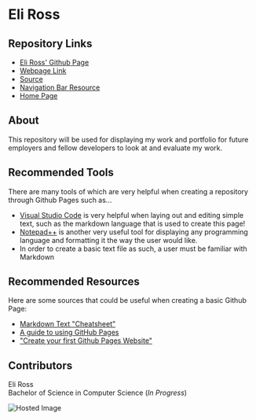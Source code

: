 # Eli Ross

## Repository Links
- [Eli Ross' Github Page](https://github.com/eliross84)
- [Webpage Link](https://eliross84.github.io/about-me/)
- [Source](https://github.com/eliross84/about-me)
- [Navigation Bar Resource](https://codetheweb.blog/2017/12/12/style-a-navigation-bar-css/)
- [Home Page](https://eliross84.github.io/about-me/html/home.html)

## About
This repository will be used for displaying my work and portfolio for future employers and fellow developers to look at and evaluate my work.

## Recommended Tools
There are many tools of which are very helpful when creating a repository through Github Pages such as...
- [Visual Studio Code](https://code.visualstudio.com/download) is very helpful when laying out and editing simple text, such as the markdown language that is used to create this page!
- [Notepad++](https://notepad-plus-plus.org/download/v7.6.2.html) is another very useful tool for displaying any programming language and formatting it the way the user would like.
- In order to create a basic text file as such, a user must be familiar with Markdown

## Recommended Resources
Here are some sources that could be useful when creating a basic Github Page:
- [Markdown Text "Cheatsheet"](https://github.com/adam-p/markdown-here/wiki/Markdown-Cheatsheet)
- [A guide to using GitHub Pages](https://www.thinkful.com/learn/a-guide-to-using-github-pages/)
- ["Create your first Github Pages Website"](https://www.youtube.com/watch?v=BA_c3bGQXlQ)

## Contributors
Eli Ross<br/>Bachelor of Science in Computer Science (_In Progress_)

![Hosted Image](https://bearcatsports.com/common/controls/image_handler.aspx?thumb_prefix=headshot_1&image_path=/images/2017/9/8/Eli_Ross_195.jpg "Eli-Ross")

